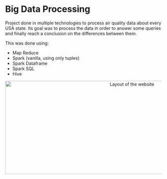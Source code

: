 # Big Data Processing
Project done in multiple technologies to process air quality data about every USA state. Its goal was to process the data in order to answer some queries and finally reach a conclusion on the differences between them. 

This was done using:
- Map Reduce
- Spark (vanilla, using only tuples)
- Spark Dataframe
- Spark SQL
- Hive

<p align="center">
       <img src="https://i.imgur.com/PiQBLML.jpeg" width="800" height="300" alt="Layout of the website">
</p>

